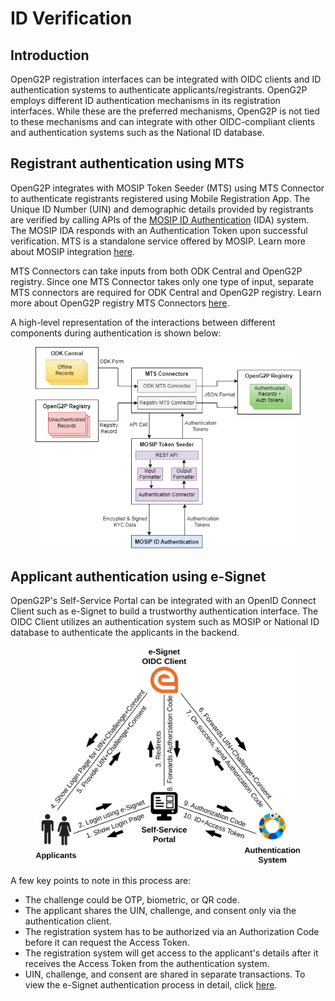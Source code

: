 # ID Verification

## Introduction

OpenG2P registration interfaces can be integrated with OIDC clients and ID authentication systems to authenticate applicants/registrants. OpenG2P employs different ID authentication mechanisms in its registration interfaces. While these are the preferred mechanisms, OpenG2P is not tied to these mechanisms and can integrate with other OIDC-compliant clients and authentication systems such as the National ID database.

## Registrant authentication using MTS

OpenG2P integrates with MOSIP Token Seeder (MTS) using MTS Connector to authenticate registrants registered using Mobile Registration App. The Unique ID Number (UIN) and demographic details provided by registrants are verified by calling APIs of the [MOSIP ID Authentication](https://docs.mosip.io/1.2.0/id-authentication) (IDA) system. The MOSIP IDA responds with an Authentication Token upon successful verification. MTS is a standalone service offered by MOSIP. Learn more about MOSIP integration [here](../integrations/integration-with-mosip.md).

MTS Connectors can take inputs from both ODK Central and OpenG2P registry. Since one MTS Connector takes only one type of input, separate MTS connectors are required for ODK Central and OpenG2P registry. Learn more about OpenG2P registry MTS Connectors [here](../integrations/integration-with-mosip/registry-mts-connector.md).

A high-level representation of the interactions between different components during authentication is shown below:

<figure><img src="../.gitbook/assets/authentication-using-mts.drawio.png" alt=""><figcaption></figcaption></figure>

## Applicant authentication using e-Signet&#x20;

OpenG2P's Self-Service Portal can be integrated with an OpenID Connect Client such as e-Signet to build a trustworthy authentication interface. The OIDC Client utilizes an authentication system such as MOSIP or National ID database to authenticate the applicants in the backend.&#x20;

<figure><img src="https://github.com/OpenG2P/openg2p-documentation/raw/f4b353fdb74ea6528074d9bf1b11f70ac6246b8e/.gitbook/assets/authentication-using-esignet.png" alt=""><figcaption></figcaption></figure>

A few key points to note in this process are:

* The challenge could be OTP, biometric, or QR code.
* The applicant shares the UIN, challenge, and consent only via the authentication client.
* The registration system has to be authorized via an Authorization Code before it can request the Access Token.
* The registration system will get access to the applicant's details after it receives the Access Token from the authentication system.
* &#x20;UIN, challenge, and consent are shared in separate transactions. To view the e-Signet authentication process in detail, click [here](../integrations/integration-with-mosip/integration-with-e-signet.md).
